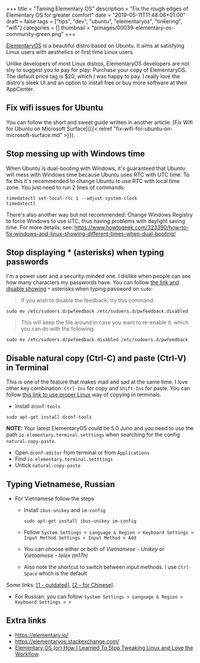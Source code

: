 +++
title = "Taming Elementary OS"
description = "Fix the rough edges of Elementary OS for greater comfort"
date = "2019-05-11T11:48:06+01:00"
draft = false
tags = ["tips", "dev", "ubuntu", "elementaryos", "tinkering", "wifi"]
categories = []
thumbnail = "pimages/00039-elementary-os-community-green.png"
+++

[ElementaryOS](https://elementary.io/) is a beautiful distro based on Ubuntu. It aims at satisfying Linux users with aesthetics or first time Linux users.

Unlike developers of most Linux distros, ElementaryOS developers are not shy to suggest you to pay for play: Purchase your copy of ElementaryOS. The default price tag is $20, which I was happy to pay. I really love the distro's sleek UI and an option to install free or buy more software at their AppCenter.

## Fix wifi issues for Ubuntu

You can follow the short and sweet guide written in another article: [Fix Wifi for Ubuntu on Microsoft Surface]({{< relref "fix-wifi-for-ubuntu-on-microsoft-surface.md" >}}).

## Stop messing up with Windows time

When Ubuntu is dual-booting with Windows, it's guaranteed that Ubuntu will mess with Windows time because Ubuntu uses RTC with UTC time. To fix this it's recommended to change Ubuntu to use RTC with local time zone. You just need to run 2 lines of commands:

```
timedatectl set-local-rtc 1 --adjust-system-clock
timedatectl
```

There's also another way but not recommended: Change Windows Registry to force Windows to use UTC, thus having problems with daylight saving time. For more details, see: https://www.howtogeek.com/323390/how-to-fix-windows-and-linux-showing-different-times-when-dual-booting/

## Stop displaying * (asterisks) when typing passwords

I'm a power user and a security-minded one. I dislike when people can see how many characters my passwords have. You can follow [the link and disable showing](https://elementaryos.stackexchange.com/questions/10354/how-to-disable-terminal-feedback-when-writing-password-for-sudo) `*` asterisks when typing password on `sudo`:

> If you wish to disable the feedback, try this command:
```
sudo mv /etc/sudoers.d/pwfeedback /etc/sudoers.d/pwfeedback.disabled
```
> This will keep the file around in case you want to re-enable it, which you can do with the following:
```
sudo mv /etc/sudoers.d/pwfeedback.disabled /etc/sudoers.d/pwfeedback
```

## Disable natural copy (Ctrl-C) and paste (Ctrl-V) in Terminal

This is one of the feature that makes mad and sad at the same time. I love other key combination: `Ctrl-Ins` for copy and `Shift-Ins` for paste. You can follow [this link to use proper Linux](https://elementaryos.stackexchange.com/questions/2059/how-can-i-disable-natural-copy-paste-in-terminal
) way of copying in terminals.

* Install `dconf-tools`

```
sudo apt-get install dconf-tools
```

**NOTE:** Your latest ElementaryOS could be 5.0 Juno and you need to use the path `io.elementary.terminal.setttings` when searching for the config `natural-copy-paste`.

* Open `dconf-editor` from terminal or from `Applications`
* Find `io.elementary.terminal.setttings`
* Untick `natural-copy-paste`

## Typing Vietnamese, Russian

* For Vietnamese follow the steps
  * Install `ibus-unikey` and `im-config`

    ```
    sudo apt-get install ibus-unikey im-config
    ```

  * Follow `System Settings > Language & Region > Keyboard Settings > Input Method Settings > Input Method > Add`
  * You can choose either or both of *Vietnamese - Unikey* or *Vietnamese - telex (m17n)*
  * Also note the shortcut to switch between input methods. I use `Ctrl-Space` which is the default

Some links: [[1 - outdated]](https://vuquangson.com/install-vietnamese-input-method-ubuntu-18-04-lts-ibus-unikey/), [[2 - for Chinese]](https://medium.com/@danieltanfh95/installing-chinese-and-japanese-input-on-elementary-os-loki-0-4-1-448889cab69).

* For Russian, you can follow `System Settings > Language & Region > Keyboard Settings > +`

## Extra links

* https://elementary.io/
* https://elementaryos.stackexchange.com/
* [Elementary OS (or) How I Learned To Stop Tweaking Linux and Love the Workflow](https://medium.com/@killyourfm/elementary-os-or-how-i-learned-to-stop-tweaking-linux-and-love-the-workflow-958147b038c).
